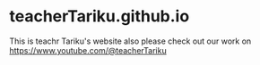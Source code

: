 # teacherTariku.github.io
This is teachr Tariku's website also please check out our work on https://www.youtube.com/@teacherTariku
